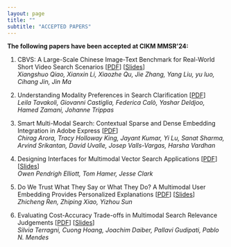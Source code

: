 ```yaml
---
layout: page
title: ""
subtitle: "ACCEPTED PAPERS"
---
```


**The following papers have been accepted at CIKM MMSR'24:**

1. CBVS: A Large-Scale Chinese Image-Text Benchmark for Real-World Short Video Search Scenarios [[PDF](assets/papers/paper_1.pdf)] [[Slides](assets/slides/slides_1.pptx)]<br>_Xiangshuo Qiao, Xianxin Li, Xiaozhe Qu, Jie Zhang, Yang Liu, yu luo, Cihang Jin, Jin Ma_

2. Understanding Modality Preferences in Search Clarification [[PDF](assets/papers/paper_2.pdf)]<br>_Leila Tavakoli, Giovanni Castiglia, Federica Calò, Yashar Deldjoo, Hamed Zamani, Johanne Trippas_

3. Smart Multi-Modal Search: Contextual Sparse and Dense Embedding Integration in Adobe Express [[PDF](assets/papers/paper_3.pdf)] <br>_Chirag Arora, Tracy Holloway King, Jayant Kumar, Yi Lu, Sanat Sharma, Arvind Srikantan, David Uvalle, Josep Valls-Vargas, Harsha Vardhan_

4. Designing Interfaces for Multimodal Vector Search Applications [[PDF](assets/papers/paper_4.pdf)] [[Slides](assets/slides/slides_4.pdf)]<br>_Owen Pendrigh Elliott, Tom Hamer, Jesse Clark_

5. Do We Trust What They Say or What They Do? A Multimodal User Embedding Provides Personalized Explanations [[PDF](assets/papers/paper_5.pdf)] [[Slides](assets/slides/slides_5.pdf)]<br>_Zhicheng Ren, Zhiping Xiao, Yizhou Sun_

6. Evaluating Cost-Accuracy Trade-offs in Multimodal Search Relevance Judgements [[PDF](assets/papers/paper_6.pdf)] [[Slides](assets/slides/slides_6.pdf)]<br>_Silvia Terragni, Cuong Hoang, Joachim Daiber, Pallavi Gudipati, Pablo N. Mendes_
